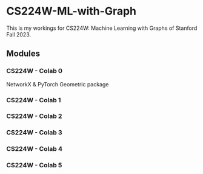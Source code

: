 # CS224W-ML-with-Graph
This is my workings for CS224W: Machine Learning with Graphs of Stanford Fall 2023.

## Modules
### CS224W - Colab 0
NetworkX & PyTorch Geometric package

### CS224W - Colab 1


### CS224W - Colab 2


### CS224W - Colab 3


### CS224W - Colab 4


### CS224W - Colab 5


